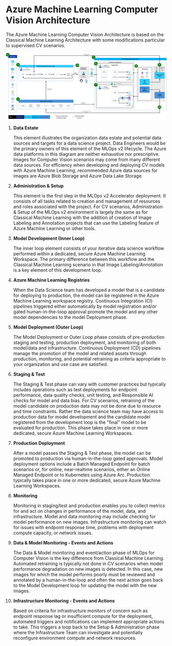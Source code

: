 # Azure Machine Learning Computer Vision Architecture

The Azure Machine Learning Computer Vision Architecture is based on the Classical Machine Learning Architecture with some modifications particular to supervised CV scenarios.

![Azure Machine Learning Computer Vision Architecture](media/AzureML_SupervisedCV_Architecture.png)


1. **Data Estate**

    This element illustrates the organization data estate and potential data sources and targets for a data science project. Data Engineers would be the primary owners of this element of the MLOps v2 lifecycle. The Azure data platforms in this diagram are neither exhaustive nor prescriptive. Images for Computer Vision scenarios may come from many different data sources. For efficiency when developing and deploying CV models with Azure Machine Learning, recommended Azure data sources for images are Azure Blob Storage and Azure Data Lake Storage.

2. **Administration & Setup**

    This element is the first step in the MLOps v2 Accelerator deployment. It consists of all tasks related to creation and management of resources and roles associated with the project. For CV scenarios, Administration & Setup of the MLOps v2 environment is largely the same as for Classical Machine Learning with the addition of creation of Image Labeling and Annotation projects that can use the Labeling feature of Azure Machine Learning or other tools.

3. **Model Development (Inner Loop)**

    The inner loop element consists of your iterative data science workflow performed within a dedicated, secure Azure Machine Learning Workspace. The primary difference between this workflow and the Classical Machine Learning scenario in that Image Labeling/Annotation is a key element of this development loop.

4. **Azure Machine Learning Registries**

    When the Data Science team has developed a model that is a candidate for deploying to production, the model can be registered in the Azure Machine Learning workspace registry. Continuous Integration (CI) pipelines triggered either automatically by model registration and/or gated human-in-the-loop approval promote the model and any other model dependencies to the model Deployment phase.

5. **Model Deployment (Outer Loop)**

    The Model Deployment or Outer Loop phase consists of pre-production staging and testing, production deployment, and monitoring of both model/data and infrastructure. Continuous Deployment (CD) pipelines manage the promotion of the model and related assets through production, monitoring, and potential retraining as criteria appropriate to your organization and use case are satisfied.

6. **Staging & Test**

    The Staging & Test phase can vary with customer practices but typically includes operations such as test deployments for endpoint performance, data quality checks, unit testing, and Responsible AI checks for model and data bias. For CV scenarios, retraining of the model candidate on production data may not be done due to resource and time constraints. Rather the data science team may have access to production data for model development and the candidate model registered from the development loop is the "final" model to be evaluated for production. This phase takes place in one or more dedicated, secure Azure Machine Learning Workspaces.

7. **Production Deployment**

    After a model passes the Staging & Test phase, the model can be promoted to production via human-in-the-loop gated approvals. Model deployment options include a Batch Managed Endpoint for batch scenarios or, for online, near-realtime scenarios, either an Online Managed Endpoint or to Kubernetes using Azure Arc. Production typically takes place in one or more dedicated, secure Azure Machine Learning Workspaces.

8. **Monitoring**

    Monitoring in staging/test and production enables you to collect metrics for and act on changes in performance of the model, data, and infrastructure. Model and data monitoring may include checking for model performance on new images. Infrastructure monitoring can watch for issues with endpoint response time, problems with deployment compute capacity, or network issues.

9. **Data & Model Monitoring - Events and Actions**

    The Data & Model monitoring and event/action phase of MLOps for Computer Vision is the key difference from Classical Machine Learning.  Automated retraining is typically not done in CV scenarios when model performance degradation on new images is detected. In this case, new images for which the model performs poorly must be reviewed and annotated by a human-in-the-loop and often the next action goes back to the Model Development loop for updating the model with the new images.

10. **Infrastructure Monitoring - Events and Actions**

    Based on criteria for infrastructure monitors of concern such as endpoint response lag or insufficient compute for the deployment, automated triggers and notifications can implement appropriate actions to take. This triggers a loop back to the Setup & Administration phase where the Infrastructure Team can investigate and potentially reconfigure environment compute and network resources.
